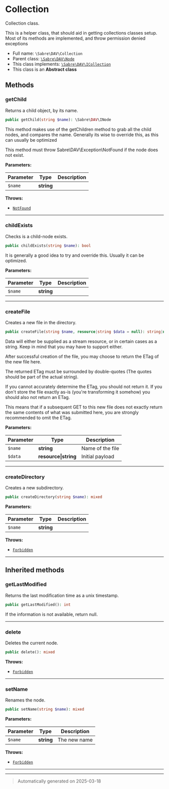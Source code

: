 
# Collection

Collection class.

This is a helper class, that should aid in getting collections classes setup.
Most of its methods are implemented, and throw permission denied exceptions

* Full name: `\Sabre\DAV\Collection`
* Parent class: [`\Sabre\DAV\Node`](./Node.md)
* This class implements:
[`\Sabre\DAV\ICollection`](./ICollection.md)
* This class is an **Abstract class**




## Methods


### getChild

Returns a child object, by its name.

```php
public getChild(string $name): \Sabre\DAV\INode
```

This method makes use of the getChildren method to grab all the child
nodes, and compares the name.
Generally its wise to override this, as this can usually be optimized

This method must throw Sabre\DAV\Exception\NotFound if the node does not
exist.






**Parameters:**

| Parameter | Type | Description |
|-----------|------|-------------|
| `$name` | **string** |  |




**Throws:**

- [`NotFound`](./Exception/NotFound.md)



***

### childExists

Checks is a child-node exists.

```php
public childExists(string $name): bool
```

It is generally a good idea to try and override this. Usually it can be optimized.






**Parameters:**

| Parameter | Type | Description |
|-----------|------|-------------|
| `$name` | **string** |  |





***

### createFile

Creates a new file in the directory.

```php
public createFile(string $name, resource|string $data = null): string|null
```

Data will either be supplied as a stream resource, or in certain cases
as a string. Keep in mind that you may have to support either.

After successful creation of the file, you may choose to return the ETag
of the new file here.

The returned ETag must be surrounded by double-quotes (The quotes should
be part of the actual string).

If you cannot accurately determine the ETag, you should not return it.
If you don't store the file exactly as-is (you're transforming it
somehow) you should also not return an ETag.

This means that if a subsequent GET to this new file does not exactly
return the same contents of what was submitted here, you are strongly
recommended to omit the ETag.






**Parameters:**

| Parameter | Type | Description |
|-----------|------|-------------|
| `$name` | **string** | Name of the file |
| `$data` | **resource&#124;string** | Initial payload |





***

### createDirectory

Creates a new subdirectory.

```php
public createDirectory(string $name): mixed
```








**Parameters:**

| Parameter | Type | Description |
|-----------|------|-------------|
| `$name` | **string** |  |




**Throws:**

- [`Forbidden`](./Exception/Forbidden.md)



***


## Inherited methods


### getLastModified

Returns the last modification time as a unix timestamp.

```php
public getLastModified(): int
```

If the information is not available, return null.










***

### delete

Deletes the current node.

```php
public delete(): mixed
```











**Throws:**

- [`Forbidden`](./Exception/Forbidden.md)



***

### setName

Renames the node.

```php
public setName(string $name): mixed
```








**Parameters:**

| Parameter | Type | Description |
|-----------|------|-------------|
| `$name` | **string** | The new name |




**Throws:**

- [`Forbidden`](./Exception/Forbidden.md)



***


***
> Automatically generated on 2025-03-18
